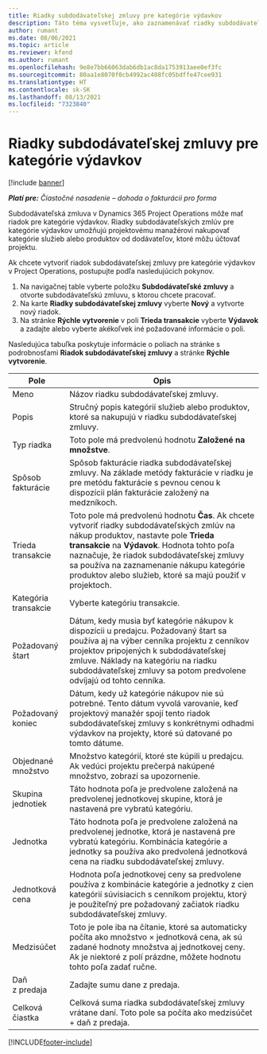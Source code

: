 ```yaml
---
title: Riadky subdodávateľskej zmluvy pre kategórie výdavkov
description: Táto téma vysvetľuje, ako zaznamenávať riadky subdodávateľskej zmluvy pre výdavky a používať polia na nákup času od dodávateľov.
author: rumant
ms.date: 08/06/2021
ms.topic: article
ms.reviewer: kfend
ms.author: rumant
ms.openlocfilehash: 9e8e7bb66063dab6db1ac8da1753913aee0ef3fc
ms.sourcegitcommit: 80aa1e8070f0cb4992ac408fc05bdffe47cee931
ms.translationtype: HT
ms.contentlocale: sk-SK
ms.lasthandoff: 08/13/2021
ms.locfileid: "7323840"
---
```

#  <a name="subcontract-lines-for-expense-categories"></a>Riadky subdodávateľskej zmluvy pre kategórie výdavkov

[!include [banner](../../includes/dataverse-preview.md)]

_**Platí pre:** Čiastočné nasadenie – dohoda o fakturácii pro forma_

Subdodávateľská zmluva v Dynamics 365 Project Operations môže mať riadok pre kategórie výdavkov. Riadky subdodávateľských zmlúv pre kategórie výdavkov umožňujú projektovému manažérovi nakupovať kategórie služieb alebo produktov od dodávateľov, ktoré môžu účtovať projektu.

Ak chcete vytvoriť riadok subdodávateľskej zmluvy pre kategórie výdavkov v Project Operations, postupujte podľa nasledujúcich pokynov.

1. Na navigačnej table vyberte položku **Subdodávateľské zmluvy** a otvorte subdodávateľskú zmluvu, s ktorou chcete pracovať.
2. Na karte **Riadky subdodávateľskej zmluvy** vyberte **Nový** a vytvorte nový riadok.
3. Na stránke **Rýchle vytvorenie** v poli **Trieda transakcie** vyberte **Výdavok** a zadajte alebo vyberte akékoľvek iné požadované informácie o poli.

Nasledujúca tabuľka poskytuje informácie o poliach na stránke s podrobnosťami **Riadok subdodávateľskej zmluvy** a stránke **Rýchle vytvorenie**.

| **Pole** |  **Opis** |
| ----------| ---------------- |
| Meno | Názov riadku subdodávateľskej zmluvy. |
| Popis | Stručný popis kategórií služieb alebo produktov, ktoré sa nakupujú v riadku subdodávateľskej zmluvy. |
| Typ riadka | Toto pole má predvolenú hodnotu **Založené na množstve**.  |
| Spôsob fakturácie | Spôsob fakturácie riadka subdodávateľskej zmluvy. Na základe metódy fakturácie v riadku je pre metódu fakturácie s pevnou cenou k dispozícii plán fakturácie založený na medzníkoch.  |
| Trieda transakcie | Toto pole má predvolenú hodnotu **Čas**. Ak chcete vytvoriť riadky subdodávateľských zmlúv na nákup produktov, nastavte pole **Trieda transakcie** na **Výdavok**. Hodnota tohto poľa naznačuje, že riadok subdodávateľskej zmluvy sa používa na zaznamenanie nákupu kategórie produktov alebo služieb, ktoré sa majú použiť v projektoch. |
| Kategória transakcie | Vyberte kategóriu transakcie. |
| Požadovaný štart | Dátum, kedy musia byť kategórie nákupov k dispozícii u predajcu. Požadovaný štart sa používa aj na výber cenníka projektu z cenníkov projektov pripojených k subdodávateľskej zmluve. Náklady na kategóriu na riadku subdodávateľskej zmluvy sa potom predvolene odvíjajú od tohto cenníka. |
| Požadovaný koniec | Dátum, kedy už kategórie nákupov nie sú potrebné. Tento dátum vyvolá varovanie, keď projektový manažér spojí tento riadok subdodávateľskej zmluvy s konkrétnymi odhadmi výdavkov na projekty, ktoré sú datované po tomto dátume. |
| Objednané množstvo | Množstvo kategórií, ktoré ste kúpili u predajcu. Ak vedúci projektu prečerpá nakúpené množstvo, zobrazí sa upozornenie.  |
| Skupina jednotiek | Táto hodnota poľa je predvolene založená na predvolenej jednotkovej skupine, ktorá je nastavená pre vybratú kategóriu. |
| Jednotka | Táto hodnota poľa je predvolene založená na predvolenej jednotke, ktorá je nastavená pre vybratú kategóriu. Kombinácia kategórie a jednotky sa používa ako predvolená jednotková cena na riadku subdodávateľskej zmluvy. |
| Jednotková cena | Hodnota poľa jednotkovej ceny sa predvolene používa z kombinácie kategórie a jednotky z cien kategórií súvisiacich s cenníkom projektu, ktorý je použiteľný pre požadovaný začiatok riadku subdodávateľskej zmluvy.  |
| Medzisúčet | Toto je pole iba na čítanie, ktoré sa automaticky počíta ako množstvo × jednotková cena, ak sú zadané hodnoty množstva aj jednotkovej ceny. Ak je niektoré z polí prázdne, môžete hodnotu tohto poľa zadať ručne.  |
| Daň z predaja | Zadajte sumu dane z predaja.  |
| Celková čiastka | Celková suma riadka subdodávateľskej zmluvy vrátane daní. Toto pole sa počíta ako medzisúčet + daň z predaja.  |


[!INCLUDE[footer-include](../../includes/footer-banner.md)]
